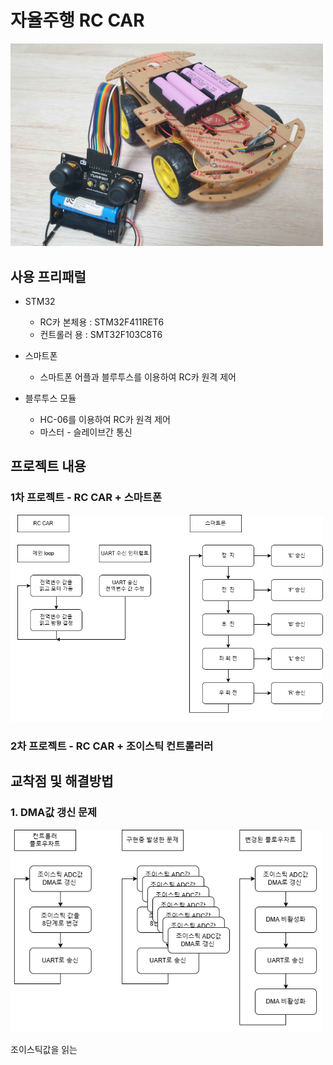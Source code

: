 # 자율주행 RC CAR


<img src="src_img/20250219_22525602.jpg" alt="smart_stick" width="500">


## 사용 프리패럴

- STM32
  - RC카 본체용 : STM32F411RET6
  - 컨트롤러 용 : SMT32F103C8T6


- 스마트폰
  - 스마트폰 어플과 블루투스를 이용하여 RC카 원격 제어


- 블루투스 모듈
  - HC-06를 이용하여 RC카 원격 제어
  - 마스터 - 슬레이브간 통신



## 프로젝트 내용

### 1차 프로젝트 - RC CAR + 스마트폰

<img src="src_img/tracktracerRC_controllerv01_1.drawio.png" alt="smart_stick" width="500">


### 2차 프로젝트 - RC CAR + 조이스틱 컨트롤러러


## 교착점 및 해결방법

### 1. DMA값 갱신 문제


<img src="src_img/tracktracerRC_controllerv01_2.drawio.png" alt="smart_stick" width="500">


조이스틱값을 읽는 


